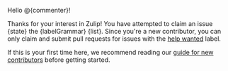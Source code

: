 Hello @{commenter}!

Thanks for your interest in Zulip! You have attempted to claim an issue {state} the {labelGrammar} {list}. Since you're a new contributor, you can only claim and submit pull requests for issues with the [help wanted](https://github.com/{repoOwner}/{repoName}/issues?q=is%3Aopen+is%3Aissue+no%3Aassignee+label%3A%22help+wanted%22) label.

If this is your first time here, we recommend reading our [guide for new contributors](https://zulip.readthedocs.io/en/latest/overview/contributing.html) before getting started.